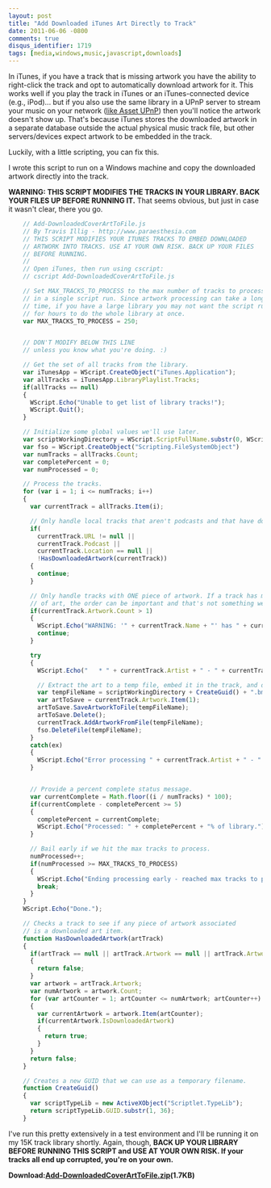 ```yaml
---
layout: post
title: "Add Downloaded iTunes Art Directly to Track"
date: 2011-06-06 -0800
comments: true
disqus_identifier: 1719
tags: [media,windows,music,javascript,downloads]
---
```

In iTunes, if you have a track that is missing artwork you have the
ability to right-click the track and opt to automatically download
artwork for it. This works well if you play the track in iTunes or an
iTunes-connected device (e.g., iPod)... but if you also use the same
library in a UPnP server to stream your music on your network ([like
Asset
UPnP](/archive/2009/08/11/stream-more-music-from-windows-home-server-with-asset-upnp.aspx))
then you'll notice the artwork doesn't show up. That's because iTunes
stores the downloaded artwork in a separate database outside the actual
physical music track file, but other servers/devices expect artwork to
be embedded in the track.

Luckily, with a little scripting, you can fix this.

I wrote this script to run on a Windows machine and copy the downloaded
artwork directly into the track.

**WARNING: THIS SCRIPT MODIFIES THE TRACKS IN YOUR LIBRARY. BACK YOUR
FILES UP BEFORE RUNNING IT.** That seems obvious, but just in case it
wasn't clear, there you go.

```js
    // Add-DownloadedCoverArtToFile.js
    // By Travis Illig - http://www.paraesthesia.com
    // THIS SCRIPT MODIFIES YOUR ITUNES TRACKS TO EMBED DOWNLOADED
    // ARTWORK INTO TRACKS. USE AT YOUR OWN RISK. BACK UP YOUR FILES
    // BEFORE RUNNING.
    //
    // Open iTunes, then run using cscript:
    // cscript Add-DownloadedCoverArtToFile.js

    // Set MAX_TRACKS_TO_PROCESS to the max number of tracks to process
    // in a single script run. Since artwork processing can take a long
    // time, if you have a large library you may not want the script running
    // for hours to do the whole library at once.
    var MAX_TRACKS_TO_PROCESS = 250;


    // DON'T MODIFY BELOW THIS LINE
    // unless you know what you're doing. :)

    // Get the set of all tracks from the library.
    var iTunesApp = WScript.CreateObject("iTunes.Application");
    var allTracks = iTunesApp.LibraryPlaylist.Tracks;
    if(allTracks == null)
    {
      WScript.Echo("Unable to get list of library tracks!");
      WScript.Quit();
    }

    // Initialize some global values we'll use later.
    var scriptWorkingDirectory = WScript.ScriptFullName.substr(0, WScript.ScriptFullName.length - WScript.ScriptName.length);
    var fso = WScript.CreateObject("Scripting.FileSystemObject")
    var numTracks = allTracks.Count;
    var completePercent = 0;
    var numProcessed = 0;

    // Process the tracks.
    for (var i = 1; i <= numTracks; i++)
    {
      var currentTrack = allTracks.Item(i);

      // Only handle local tracks that aren't podcasts and that have downloaded art.
      if(
        currentTrack.URL != null ||
        currentTrack.Podcast ||
        currentTrack.Location == null ||
        !HasDownloadedArtwork(currentTrack))
      {
        continue;
      }

      // Only handle tracks with ONE piece of artwork. If a track has multiple pieces
      // of art, the order can be important and that's not something we want to deal with.
      if(currentTrack.Artwork.Count > 1)
      {
        WScript.Echo("WARNING: '" + currentTrack.Name + "' has " + currentTrack.Artwork.Count + " pieces of art, one of which is downloaded. Process manually.");
        continue;
      }

      try
      {
        WScript.Echo("   * " + currentTrack.Artist + " - " + currentTrack.Album + " - " + currentTrack.Name);

        // Extract the art to a temp file, embed it in the track, and delete the temp file.
        var tempFileName = scriptWorkingDirectory + CreateGuid() + ".bmp";
        var artToSave = currentTrack.Artwork.Item(1);
        artToSave.SaveArtworkToFile(tempFileName);
        artToSave.Delete();
        currentTrack.AddArtworkFromFile(tempFileName);
        fso.DeleteFile(tempFileName);
      }
      catch(ex)
      {
        WScript.Echo("Error processing " + currentTrack.Artist + " - " + currentTrack.Name + ": " + ex);
      }


      // Provide a percent complete status message.
      var currentComplete = Math.floor((i / numTracks) * 100);
      if(currentComplete - completePercent >= 5)
      {
        completePercent = currentComplete;
        WScript.Echo("Processed: " + completePercent + "% of library.");
      }

      // Bail early if we hit the max tracks to process.
      numProcessed++;
      if(numProcessed >= MAX_TRACKS_TO_PROCESS)
      {
        WScript.Echo("Ending processing early - reached max tracks to process (" + MAX_TRACKS_TO_PROCESS + ")");
        break;
      }
    }
    WScript.Echo("Done.");

    // Checks a track to see if any piece of artwork associated
    // is a downloaded art item.
    function HasDownloadedArtwork(artTrack)
    {
      if(artTrack == null || artTrack.Artwork == null || artTrack.Artwork.Count == 0)
      {
        return false;
      }
      var artwork = artTrack.Artwork;
      var numArtwork = artwork.Count;
      for (var artCounter = 1; artCounter <= numArtwork; artCounter++)
      {
        var currentArtwork = artwork.Item(artCounter);
        if(currentArtwork.IsDownloadedArtwork)
        {
          return true;
        }
      }
      return false;
    }

    // Creates a new GUID that we can use as a temporary filename.
    function CreateGuid()
    {
      var scriptTypeLib = new ActiveXObject("Scriptlet.TypeLib");
      return scriptTypeLib.GUID.substr(1, 36);
    }
```

I've run this pretty extensively in a test environment and I'll be
running it on my 15K track library shortly. Again, though, **BACK UP
YOUR LIBRARY BEFORE RUNNING THIS SCRIPT and USE AT YOUR OWN RISK. If
your tracks all end up corrupted, you're on your own.**

**Download:**[**Add-DownloadedCoverArtToFile.zip**](https://onedrive.live.com/redir?resid=C2CB832A5EC9B707!45335&authkey=!AP_5xIL2w-rWneI&ithint=file%2czip)**(1.7KB)**

